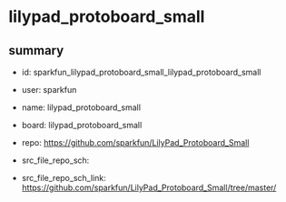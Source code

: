 # lilypad_protoboard_small
 
## summary 
* id: sparkfun_lilypad_protoboard_small_lilypad_protoboard_small
* user: sparkfun
* name: lilypad_protoboard_small
* board: lilypad_protoboard_small
* repo: https://github.com/sparkfun/LilyPad_Protoboard_Small



* src_file_repo_sch: 
* src_file_repo_sch_link: https://github.com/sparkfun/LilyPad_Protoboard_Small/tree/master/




